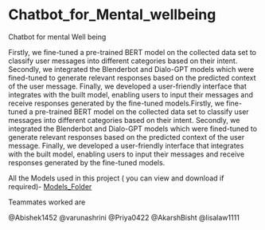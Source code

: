 # Chatbot_for_Mental_wellbeing
 Chatbot for mental Well being

Firstly, we fine-tuned a pre-trained BERT model on the collected data set to classify user messages into different categories based on their intent. Secondly, we integrated the Blenderbot and Dialo-GPT models which were fined-tuned to generate relevant responses based on the predicted context of the user message. Finally, we developed a user-friendly interface that integrates with the built model, enabling users to input their messages and receive responses generated by the fine-tuned models.Firstly, we fine-tuned a pre-trained BERT model on the collected data set to classify user messages into different categories based on their intent. Secondly, we integrated the Blenderbot and Dialo-GPT models which were fined-tuned to generate relevant responses based on the predicted context of the user message. Finally, we developed a user-friendly interface that integrates with the built model, enabling users to input their messages and receive responses generated by the fine-tuned models.

All the Models used in this project ( you can view and download if required)- [Models_Folder](https://drive.google.com/drive/folders/10OY6CZ2zUyoPquiuoBoTpMOrtDvEpGdV?usp=sharing)

Teammates worked are

@Abishek1452 @varunashrini @Priya0422 @AkarshBisht @lisalaw1111 
